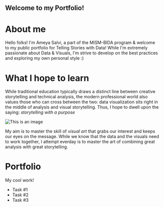 ## Welcome to my Portfolio!

# About me
Hello folks! I'm Ameya Salvi, a part of the MISM-BIDA program & welcome to my public portfolio for Telling Stories with Data! 
While I'm extremely passionate about Data & Visuals, I'm strive to develop on the best practices and exploring my own personal style :)

# What I hope to learn 
While traditional education typically draws a distinct line between creative storytelling and technical analysis, the modern professional world also values those who can cross between the two: data visualization sits right in the middle of analysis and visual storytelling. Thus, I hope to dwell upon the saying: *storytelling with a purpose*

![This is an image](https://croz.net/wp-content/uploads/2019/08/1_DataVisualization-1024x719.jpg)

My aim is to master the skill of _visual art_ that grabs our interest and keeps our eyes on the message. 
While we know that the data and the visuals need to work together, I attempt everday is to master the art of combining great analysis with great storytelling.

# Portfolio
My cool work!
- Task #1
- Task #2
- Task #3

<div class="flourish-embed flourish-chart" data-src="visualisation/8558657"><script src="https://public.flourish.studio/resources/embed.js"></script></div>
